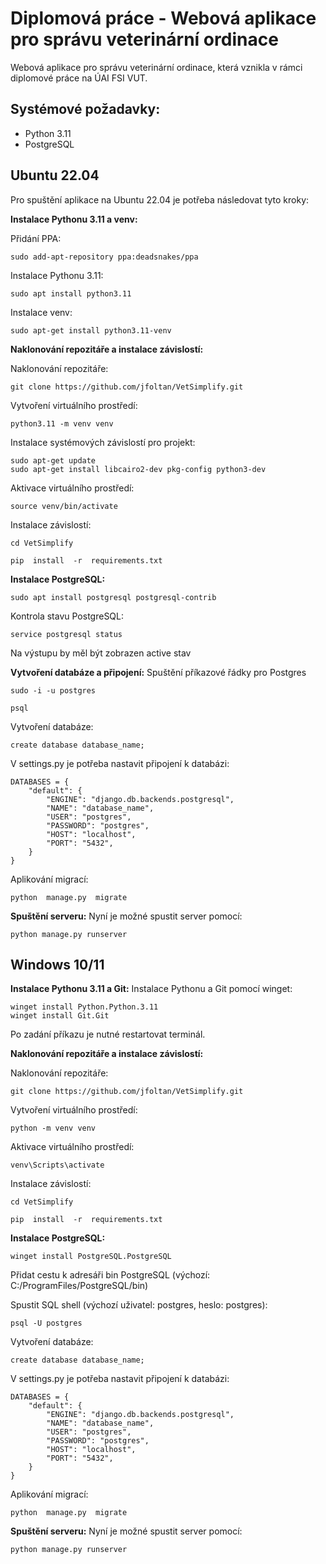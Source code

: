 # Diplomová práce - Webová aplikace pro správu veterinární ordinace

Webová aplikace pro správu veterinární ordinace, která vznikla v rámci diplomové práce na ÚAI FSI VUT. 


## Systémové požadavky:

 - Python 3.11
 - PostgreSQL

## Ubuntu 22.04
Pro spuštění aplikace na Ubuntu 22.04 je potřeba následovat tyto kroky:

**Instalace Pythonu 3.11 a venv:**

Přidání PPA:

    sudo add-apt-repository ppa:deadsnakes/ppa

Instalace Pythonu 3.11:

    sudo apt install python3.11

Instalace venv:

    sudo apt-get install python3.11-venv

**Naklonování repozitáře a instalace závislostí:**

Naklonování repozitáře:

    git clone https://github.com/jfoltan/VetSimplify.git

Vytvoření virtuálního prostředí:

    python3.11 -m venv venv

Instalace systémových závislostí pro projekt:

    sudo apt-get update
    sudo apt-get install libcairo2-dev pkg-config python3-dev


Aktivace virtuálního prostředí:

    source venv/bin/activate

Instalace závislostí:

    cd VetSimplify
    
    pip  install  -r  requirements.txt


**Instalace PostgreSQL:**

    sudo apt install postgresql postgresql-contrib

Kontrola stavu PostgreSQL:

    service postgresql status
Na výstupu by měl být zobrazen active stav


**Vytvoření databáze a připojení:**
Spuštění příkazové řádky pro Postgres

    sudo -i -u postgres
    
    psql
Vytvoření databáze:

    create database database_name;

V settings.py je potřeba nastavit připojení k databázi:

    DATABASES = {
	    "default": {
		    "ENGINE": "django.db.backends.postgresql",
		    "NAME": "database_name",
		    "USER": "postgres",
		    "PASSWORD": "postgres",
		    "HOST": "localhost",
		    "PORT": "5432",
		}
	}

Aplikování migrací: 

    python  manage.py  migrate


**Spuštění serveru:**
Nyní je možné spustit server pomocí:

    python manage.py runserver


## Windows 10/11
**Instalace Pythonu 3.11 a Git:**
Instalace Pythonu a Git pomocí winget:

    winget install Python.Python.3.11
    winget install Git.Git
Po zadání příkazu je nutné restartovat terminál.

**Naklonování repozitáře a instalace závislostí:**

Naklonování repozitáře:

    git clone https://github.com/jfoltan/VetSimplify.git

Vytvoření virtuálního prostředí:

    python -m venv venv

Aktivace virtuálního prostředí:

    venv\Scripts\activate

Instalace závislostí:

    cd VetSimplify
    
    pip  install  -r  requirements.txt

**Instalace PostgreSQL:**

    winget install PostgreSQL.PostgreSQL

Přidat cestu k adresáři bin PostgreSQL (výchozí: C:/ProgramFiles/PostgreSQL/bin)

Spustit SQL shell (výchozí uživatel: postgres, heslo: postgres):

    psql -U postgres

Vytvoření databáze:

    create database database_name;

V settings.py je potřeba nastavit připojení k databázi:

    DATABASES = {
	    "default": {
		    "ENGINE": "django.db.backends.postgresql",
		    "NAME": "database_name",
		    "USER": "postgres",
		    "PASSWORD": "postgres",
		    "HOST": "localhost",
		    "PORT": "5432",
		}
	}

Aplikování migrací: 

    python  manage.py  migrate


**Spuštění serveru:**
Nyní je možné spustit server pomocí:

    python manage.py runserver
    

